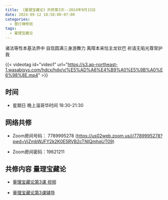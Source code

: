 ```yaml
---
title: 《量理宝藏论》共修第3次--2024年9月15日
date: 2024-09-12 18:58:00-07:00
categories:
  - 慧灯禅修班
tags:
  - 量理宝藏论
---
```

诸法等性本基法界中 自现圆满三身游舞力 离障本来怙主龙钦巴 祈请无垢光尊常护我


{{< videotag id="video1" url="https://s3.ap-northeast-1.wasabisys.com/hdcx/hdv/v/%E5%AD%A6%E4%B9%A0%E5%9B%A0%E6%98%8E.mp4" >}}


## 时间


* 星期日 晚上温哥华时间 18:30-21:30


## 网络共修


* Zoom房间号码： 7789995278 (https://us02web.zoom.us/j/7789995278?pwd=VjZmbWJFY2k2K0E5RVB2cTNIQmhqUT09)


* Zoom房间密码：19621211


## 共修内容 量理宝藏论


* [量理宝藏论第3课 视频](https://huidengchanxiu.net/refs/llbzl/llbzl-01#%E7%AC%AC%E4%B8%89%E8%8A%82%E8%AF%BE)


* [量理宝藏论第3课辅导](https://box.hdcxb.net/%E6%85%A7%E7%81%AF%E7%A6%85%E4%BF%AE/037-%E9%87%8F%E7%90%86%E5%AE%9D%E8%97%8F%E8%AE%BA/%E8%BE%85%E5%AF%BC-%E6%99%BA%E8%AF%9A%E5%A0%AA%E5%B8%83%E7%AC%AC1%E6%AC%A1%E8%AE%B2%E8%A7%A3%E4%BA%8E2006%E8%87%B307%E5%B9%B4/L03%E3%80%8A%E9%87%8F%E7%90%86%E5%AE%9D%E8%97%8F%E8%AE%BA%E3%80%8B03%20%E7%AC%AC%E4%B8%80%E5%93%81%C2%B7%E7%BC%96%E8%BE%91%E7%A8%BF.docx)
